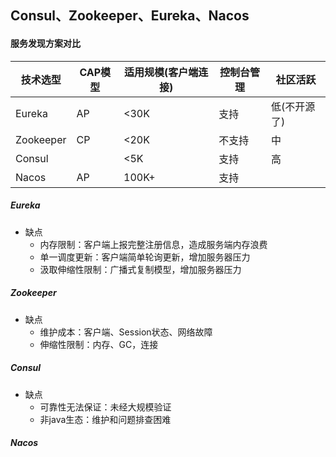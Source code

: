 ## Consul、Zookeeper、Eureka、Nacos

#### 服务发现方案对比

| 技术选型  | CAP模型 | 适用规模(客户端连接) | 控制台管理 | 社区活跃     |
| --------- | ------- | -------------------- | ---------- | ------------ |
| Eureka    | AP      | <30K                 | 支持       | 低(不开源了) |
| Zookeeper | CP      | <20K                 | 不支持     | 中           |
| Consul    |         | <5K                  | 支持       | 高           |
| Nacos     | AP      | 100K+                | 支持       |              |

##### Eureka

- 缺点
  - 内存限制：客户端上报完整注册信息，造成服务端内存浪费
  - 单一调度更新：客户端简单轮询更新，增加服务器压力
  - 汲取伸缩性限制：广播式复制模型，增加服务器压力

##### Zookeeper

- 缺点
  - 维护成本：客户端、Session状态、网络故障
  - 伸缩性限制：内存、GC，连接

##### Consul

- 缺点
  - 可靠性无法保证：未经大规模验证
  - 非java生态：维护和问题排查困难

##### Nacos

